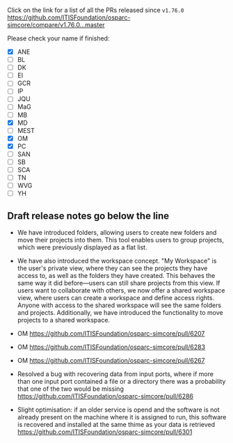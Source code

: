 Click on the link for a list of all the PRs released since `v1.76.0` 
https://github.com/ITISFoundation/osparc-simcore/compare/v1.76.0...master

Please check your name if finished:
- [x] ANE
- [ ] BL
- [ ] DK
- [ ] EI
- [ ] GCR
- [ ] IP
- [ ] JQU
- [ ] MaG
- [ ] MB
- [x] MD
- [ ] MEST
- [x] OM
- [x] PC
- [ ] SAN
- [ ] SB
- [ ] SCA
- [ ] TN
- [ ] WVG
- [ ] YH

**Draft release notes go below the line**
---
- We have introduced folders, allowing users to create new folders and move their projects into them. This tool enables users to group projects, which were previously displayed as a flat list.
- We have also introduced the workspace concept. "My Workspace" is the user's private view, where they can see the projects they have access to, as well as the folders they have created. This behaves the same way it did before—users can still share projects from this view. If users want to collaborate with others, we now offer a shared workspace view, where users can create a workspace and define access rights. Anyone with access to the shared workspace will see the same folders and projects. Additionally, we have introduced the functionality to move projects to a shared workspace.
- OM https://github.com/ITISFoundation/osparc-simcore/pull/6207
- OM https://github.com/ITISFoundation/osparc-simcore/pull/6283
- OM https://github.com/ITISFoundation/osparc-simcore/pull/6267

- Resolved a bug with recovering data from input ports, where if more than one input port contained a file or a directory there was a probability that one of the two would be missing https://github.com/ITISFoundation/osparc-simcore/pull/6286
- Slight optimisation: if an older service is opend and the software is not already present on the machine where it is assigned to run, this software is recovered and installed at the same thime as your data is retrieved https://github.com/ITISFoundation/osparc-simcore/pull/6301
